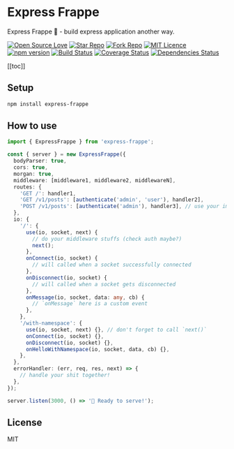 # Express Frappe

Express Frappe 🥤 - build express application another way.

[![Open Source Love](https://badges.frapsoft.com/os/v3/open-source.svg?v=103)](https://github.com/ellerbrock/open-source-badges/)
[![Star Repo](http://githubbadges.com/star.svg?user=chanlito&repo=express-frappe&style=flat)](https://github.com/chanlito/express-frappe)
[![Fork Repo](http://githubbadges.com/fork.svg?user=chanlito&repo=express-frappe&style=flat)](https://github.com/chanlito/express-frappe/fork)
[![MIT Licence](https://badges.frapsoft.com/os/mit/mit.svg?v=103)](https://opensource.org/licenses/mit-license.php)
[![npm version](https://badge.fury.io/js/express-frappe.svg)](https://badge.fury.io/js/express-frappe)
[![Build Status](https://travis-ci.org/chanlito/express-frappe.svg?branch=master)](https://travis-ci.org/chanlito/express-frappe)
[![Coverage Status](https://coveralls.io/repos/github/chanlito/express-frappe/badge.svg?branch=master)](https://coveralls.io/github/chanlito/express-frappe?branch=master)
[![Dependencies Status](https://david-dm.org/chanlito/express-frappe.svg)](https://david-dm.org/chanlito/express-frappe)

[[toc]]

## Setup

```bash
npm install express-frappe
```

## How to use

```ts
import { ExpressFrappe } from 'express-frappe';

const { server } = new ExpressFrappe({
  bodyParser: true,
  cors: true,
  morgan: true,
  middleware: [middleware1, middleware2, middlewareN],
  routes: {
    'GET /': handler1,
    'GET /v1/posts': [authenticate('admin', 'user'), handler2],
    'POST /v1/posts': [authenticate('admin'), handler3], // use your imagination!
  },
  io: {
    '/': {
      use(io, socket, next) {
        // do your middleware stuffs (check auth maybe?)
        next();
      },
      onConnect(io, socket) {
        // will called when a socket successfully connected
      },
      onDisconnect(io, socket) {
        // will called when a socket gets disconnected
      },
      onMessage(io, socket, data: any, cb) {
        // `onMessage` here is a custom event
      },
    },
    '/with-namespace': {
      use(io, socket, next) {}, // don't forget to call `next()`
      onConnect(io, socket) {},
      onDisconnect(io, socket) {},
      onHelloWithNamespace(io, socket, data, cb) {},
    },
  },
  errorHandler: (err, req, res, next) => {
    // handle your shit together!
  },
});

server.listen(3000, () => '🚀 Ready to serve!');
```

## License

MIT
